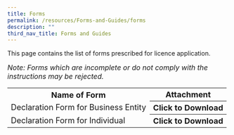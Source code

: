 ```yaml
---
title: Forms
permalink: /resources/Forms-and-Guides/forms
description: ""
third_nav_title: Forms and Guides
---
```

This page contains the list of forms prescribed for licence application. 
<br>
<table>
<tbody><tr>
	<th><b><font size="4.5">Name of Form</font></b></th>
	<th><b><font size="4.5">Attachment</font></b></th>
<tr>
<td><font size="4.5">Declaration Form for Business Entity </font></td>
<th><font size="4.5">Click to Download</font></th>
</tr>
	<tr>
<td><font size="4.5">Declaration Form for Individual</font></td>
<th><font size="4.5">Click to Download</font></th>
</tr>

  <i><font size="3">Note: Forms which are incomplete or do not comply with the instructions may be rejected.</font></i>